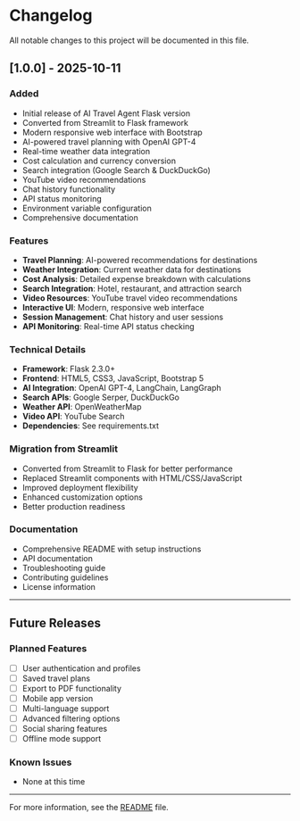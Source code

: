 # Changelog

All notable changes to this project will be documented in this file.

## [1.0.0] - 2025-10-11

### Added
- Initial release of AI Travel Agent Flask version
- Converted from Streamlit to Flask framework
- Modern responsive web interface with Bootstrap
- AI-powered travel planning with OpenAI GPT-4
- Real-time weather data integration
- Cost calculation and currency conversion
- Search integration (Google Search & DuckDuckGo)
- YouTube video recommendations
- Chat history functionality
- API status monitoring
- Environment variable configuration
- Comprehensive documentation

### Features
- **Travel Planning**: AI-powered recommendations for destinations
- **Weather Integration**: Current weather data for destinations
- **Cost Analysis**: Detailed expense breakdown with calculations
- **Search Integration**: Hotel, restaurant, and attraction search
- **Video Resources**: YouTube travel video recommendations
- **Interactive UI**: Modern, responsive web interface
- **Session Management**: Chat history and user sessions
- **API Monitoring**: Real-time API status checking

### Technical Details
- **Framework**: Flask 2.3.0+
- **Frontend**: HTML5, CSS3, JavaScript, Bootstrap 5
- **AI Integration**: OpenAI GPT-4, LangChain, LangGraph
- **Search APIs**: Google Serper, DuckDuckGo
- **Weather API**: OpenWeatherMap
- **Video API**: YouTube Search
- **Dependencies**: See requirements.txt

### Migration from Streamlit
- Converted from Streamlit to Flask for better performance
- Replaced Streamlit components with HTML/CSS/JavaScript
- Improved deployment flexibility
- Enhanced customization options
- Better production readiness

### Documentation
- Comprehensive README with setup instructions
- API documentation
- Troubleshooting guide
- Contributing guidelines
- License information

---

## Future Releases

### Planned Features
- [ ] User authentication and profiles
- [ ] Saved travel plans
- [ ] Export to PDF functionality
- [ ] Mobile app version
- [ ] Multi-language support
- [ ] Advanced filtering options
- [ ] Social sharing features
- [ ] Offline mode support

### Known Issues
- None at this time

---

For more information, see the [README](README.md) file.
